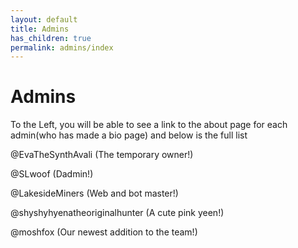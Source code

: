 ```yaml
---
layout: default
title: Admins
has_children: true
permalink: admins/index
---
```

# Admins
To the Left, you will be able to see a link to the about page for each admin(who has made a bio page) and below is the full list

@EvaTheSynthAvali (The temporary owner!)

@SLwoof (Dadmin!)

@LakesideMiners (Web and bot master!)

@shyshyhyenatheoriginalhunter (A cute pink yeen!)

@moshfox (Our newest addition to the team!)
